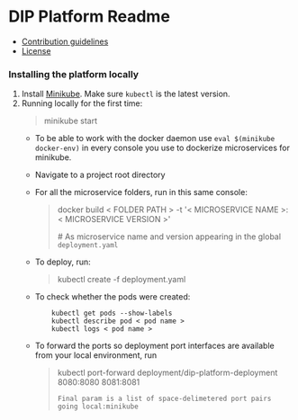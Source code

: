 # DIP Platform Readme

* [Contribution guidelines](CONTRIBUTION.md)
* [License](LICENSE)

### Installing the platform locally

1. Install [Minikube](https://kubernetes.io/docs/tasks/tools/install-minikube/). Make sure `kubectl` 
is the latest version.
2. Running locally for the first time:
    > minikube start
    * To be able to work with the docker daemon use `eval $(minikube docker-env)` in 
    every console you use to dockerize microservices for minikube. 
    * Navigate to a project root directory
    * For all the microservice folders, run in this same console:
        > docker build < FOLDER PATH > -t '< MICROSERVICE NAME >:< MICROSERVICE VERSION >'
        >
        > \# As microservice name and version appearing in the global `deployment.yaml`
    * To deploy, run:
        > kubectl create -f deployment.yaml
    * To check whether the pods were created:
    
              kubectl get pods --show-labels    
              kubectl describe pod < pod name >
              kubectl logs < pod name >
    * To forward the ports so deployment port interfaces are available from your local environment, run
        > kubectl port-forward deployment/dip-platform-deployment 8080:8080 8081:8081
        >
        > `Final param is a list of space-delimetered port pairs going local:minikube`

